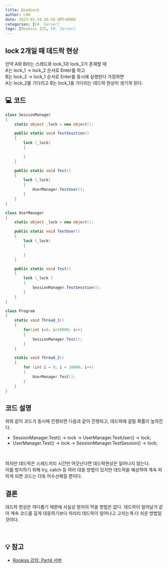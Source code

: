 ```yaml
---
title: DeadLock
author: LHH
date: 2023-02-24 20:50 GMT+0900
categories: [C#, Server]
tags: [Rookiss 강의, C#, Server]
---
```


## lock 2개일 때 데드락 현상
만약 A와 B라는 스레드와 lock_1과 lock_2가 존재할 때 <br>
A는 lock_1 -> lock_2 순서로 Enter를 하고 <br>
B는 lock_2 -> lock_1 순서로 Enter를 동시에 실행한다 가정하면 <br>
A는 lock_2를 기다리고 B는 lock_1을 기다리는 데드락 현상이 생기게 된다. <br>

## 💻 코드
```cs
class SessionManager
{
    static object _lock = new object();

    public static void TestSesstion()
    {
        lock (_lock)
        {

        }
    }

    public static void Test()
    {
        lock (_lock)
        {
            UserManager.TestUser();
        }
    }
}
```

```cs
class UserManager
{
    static object _lock = new object();

    public static void TestUser()
    {
        lock (_lock)
        {

        }
    }

    public static void Test()
    {
        lock (_lock )
        {
            SessionManager.TestSesstion();
        }
    }
}
```

```cs
class Program
{
    static void Thread_1()
    {
        for(int i=0; i<10000; i++)
        {
            SessionManager.Test();
        }
    }

    static void Thread_2()
    {
        for (int i = 0; i < 10000; i++)
        {
            UserManager.Test();
        }
    }
}
```

## 코드 설명
위와 같이 코드가 동시에 진행되면 다음과 같이 진행되고, 데드락에 걸릴 확률이 높아진다.
- SessionManager.Test() -> lock -> UserManager.TestUser() -> lock;
- UserManager.Test() -> lock -> SessionManager.TestSession() -> lock;
<br>

하지만 데드락은 스레드끼리 시간만 어긋난다면 데드락현상은 일어나지 않는다. <br>
이를 방지하기 위해 try, catch 등 여러 대응 방법이 있지만 데드락을 예상하여 계속 피하게 되면 코드는 더욱 어수선해질 뿐이다. <br>

## 결론
데드락 현상은 까다롭기 때문에 사실상 완저히 막을 방법은 없다. 데드락이 일어날거 같아 계속 코드를 길게 대응하기보다
차라리 데드락이 일어나고 고치는게 더 쉬운 방법일 것이다.

<br>

## 💡 참고
- [Rookiss 강의: Part4 서버](https://www.inflearn.com/course/%EC%9C%A0%EB%8B%88%ED%8B%B0-mmorpg-%EA%B0%9C%EB%B0%9C-part4)